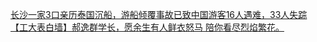   
[长沙一家3口亲历泰国沉船，游船倾覆事故已致中国游客16人遇难，33人失踪](http://www.dianyue.me/archives/727/3pnc1zwfkvr7qmcx/)  
[【工大表白墙】郝逸群学长，愿余生有人鲜衣怒马 陪你看尽烈焰繁花。](http://www.dianyue.me/archives/076/f55456l0myokym7m/)